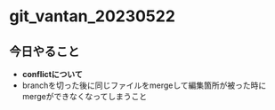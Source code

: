 # git_vantan_20230522
## 今日やること
 - **conflictについて**
 - branchを切った後に同じファイルをmergeして編集箇所が被った時にmergeができなくなってしまうこと